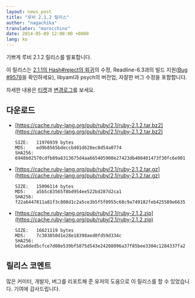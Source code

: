 ```yaml
---
layout: news_post
title: "루비 2.1.2 릴리스"
author: "nagachika"
translator: "marocchino"
date: 2014-05-09 12:00:00 +0000
lang: ko
---
```


기쁘게 루비 2.1.2 릴리스를 발표합니다.

이 릴리스는 [2.1.1의 Hash#reject의 회귀](https://www.ruby-lang.org/ko/news/2014/03/10/regression-of-hash-reject-in-ruby-2-1-1/)의
수정, Readline-6.3과의 빌드 지원([Bug #9578](https://bugs.ruby-lang.org/issues/9578)을
확인하세요), libyaml과 psych의 버전업, 자잘한 버그 수정을 포함합니다.

자세한 내용은 [티켓](https://bugs.ruby-lang.org/projects/ruby-21/issues?set_filter=1&amp;status_id=5)과
[변경로그](http://svn.ruby-lang.org/repos/ruby/tags/v2_1_2/ChangeLog)를 보세요.

## 다운로드

* [https://cache.ruby-lang.org/pub/ruby/2.1/ruby-2.1.2.tar.bz2](https://cache.ruby-lang.org/pub/ruby/2.1/ruby-2.1.2.tar.bz2)

      SIZE:   11976939 bytes
      MD5:    ed9b8565bdeccb401d628ec8d54a0774
      SHA256: 6948b02570cdfb89a8313675d4aa665405900e27423db408401473f30fc6e901

* [https://cache.ruby-lang.org/pub/ruby/2.1/ruby-2.1.2.tar.gz](https://cache.ruby-lang.org/pub/ruby/2.1/ruby-2.1.2.tar.gz)

      SIZE:   15096114 bytes
      MD5:    a5b5c83565f8bd954ee522bd287d2ca1
      SHA256: f22a6447811a81f3c808d1c2a5ce3b5f5f0955c68c9a749182feb425589e6635

* [https://cache.ruby-lang.org/pub/ruby/2.1/ruby-2.1.2.zip](https://cache.ruby-lang.org/pub/ruby/2.1/ruby-2.1.2.zip)

      SIZE:   16621119 bytes
      MD5:    7c303050d1e28e18398aed0fd59d334c
      SHA256: b62a0ded5cfce7d08e539bf5875d543e24208096a37f85bee3304c1284337fa2

## 릴리스 코멘트

많은 커미터, 개발자, 버그를 리포트해 준 유저의 도움으로 이 릴리스를 할 수
있었습니다.
기여에 감사드립니다.
